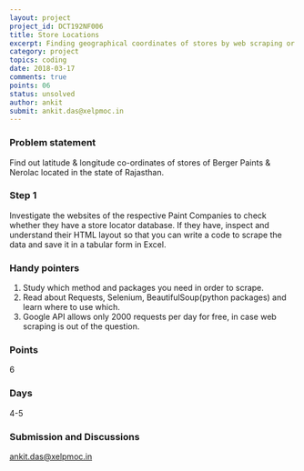 ```yaml
---
layout: project
project_id: DCT192NF006
title: Store Locations
excerpt: Finding geographical coordinates of stores by web scraping or Google API
category: project
topics: coding
date: 2018-03-17
comments: true
points: 06
status: unsolved
author: ankit
submit: ankit.das@xelpmoc.in
---
```


### Problem statement
Find out latitude & longitude co-ordinates of stores of Berger Paints & Nerolac located in the state of Rajasthan.

### Step 1
Investigate the websites of the respective Paint Companies to check whether they have a store locator database. If they have, inspect and understand their HTML layout so that you can write a code to scrape the data and save it in a tabular form in Excel.

### Handy pointers
1. Study which method and packages you need in order to scrape.
2. Read about Requests, Selenium, BeautifulSoup(python packages) and learn where to use which.
3. Google API allows only 2000 requests per day for free, in case web scraping is out of the question.

### Points
6

### Days
4-5

### Submission and Discussions
ankit.das@xelpmoc.in
